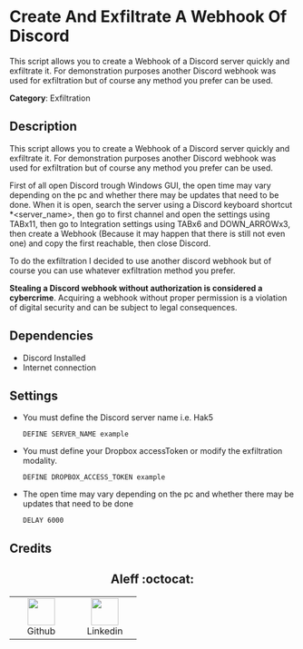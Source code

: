 # Create And Exfiltrate A Webhook Of Discord

This script allows you to create a Webhook of a Discord server quickly and exfiltrate it. For demonstration purposes another Discord webhook was used for exfiltration but of course any method you prefer can be used.

**Category**: Exfiltration

## Description

This script allows you to create a Webhook of a Discord server quickly and exfiltrate it. For demonstration purposes another Discord webhook was used for exfiltration but of course any method you prefer can be used.

First of all open Discord trough Windows GUI, the open time may vary depending on the pc and whether there may be updates that need to be done. When it is open, search the server using a Discord keyboard shortcut *\<server_name>, then go to first channel and open the settings using TABx11, then go to Integration settings using TABx6 and DOWN_ARROWx3, then create a Webhook (Because it may happen that there is still not even one) and copy the first reachable, then close Discord.

To do the exfiltration I decided to use another discord webhook but of course you can use whatever exfiltration method you prefer.

**Stealing a Discord webhook without authorization is considered a cybercrime**. Acquiring a webhook without proper permission is a violation of digital security and can be subject to legal consequences.

## Dependencies

* Discord Installed
* Internet connection

## Settings

- You must define the Discord server name i.e. Hak5

    `DEFINE SERVER_NAME example`

- You must define your Dropbox accessToken or modify the exfiltration modality.

    `DEFINE DROPBOX_ACCESS_TOKEN example`

- The open time may vary depending on the pc and whether there may be updates that need to be done
    
    `DELAY 6000`

## Credits

<h2 align="center"> Aleff :octocat: </h2>
<div align=center>
<table>
  <tr>
    <td align="center" width="96">
      <a href="https://github.com/aleff-github">
        <img src=https://github.com/aleff-github/aleff-github/blob/main/img/github.png?raw=true width="48" height="48" />
      </a>
      <br>Github
    </td>
    <td align="center" width="96">
      <a href="https://www.linkedin.com/in/alessandro-greco-aka-aleff/">
        <img src=https://github.com/aleff-github/aleff-github/blob/main/img/linkedin.png?raw=true width="48" height="48" />
      </a>
      <br>Linkedin
    </td>
  </tr>
</table>
</div>